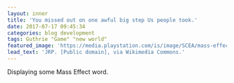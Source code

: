 ```yaml
---
layout: inner
title: 'You missed out on one awful big step Us people took.'
date: 2017-07-17 09:45:34
categories: blog development
tags: Guthrie "Game" "new world"
featured_image: 'https://media.playstation.com/is/image/SCEA/mass-effect-andromeda-art-01-ps4-us-21oct16?$MediaCarousel_Original$'
lead_text: 'JRP. [Public domain], via Wikimedia Commons.'
---
```


Displaying some Mass Effect word.
